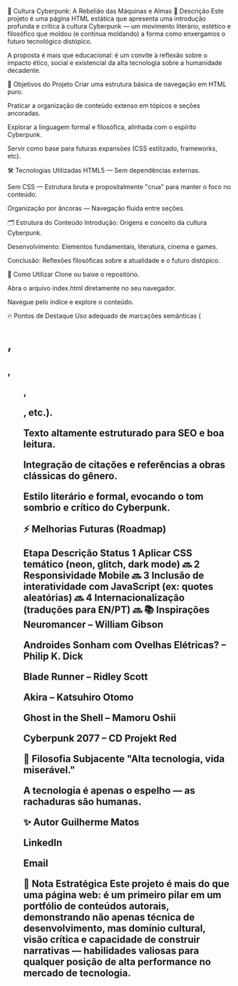 🌌 Cultura Cyberpunk: A Rebelião das Máquinas e Almas
📜 Descrição
Este projeto é uma página HTML estática que apresenta uma introdução profunda e crítica à cultura Cyberpunk — um movimento literário, estético e filosófico que moldou (e continua moldando) a forma como enxergamos o futuro tecnológico distópico.

A proposta é mais que educacional: é um convite à reflexão sobre o impacto ético, social e existencial da alta tecnologia sobre a humanidade decadente.

🎯 Objetivos do Projeto
Criar uma estrutura básica de navegação em HTML puro.

Praticar a organização de conteúdo extenso em tópicos e seções ancoradas.

Explorar a linguagem formal e filosófica, alinhada com o espírito Cyberpunk.

Servir como base para futuras expansões (CSS estilizado, frameworks, etc).

🛠️ Tecnologias Utilizadas
HTML5 — Sem dependências externas.

Sem CSS — Estrutura bruta e propositalmente "crua" para manter o foco no conteúdo.

Organização por âncoras — Navegação fluida entre seções.

🗂️ Estrutura do Conteúdo
Introdução: Origens e conceito da cultura Cyberpunk.

Desenvolvimento: Elementos fundamentais, literatura, cinema e games.

Conclusão: Reflexões filosóficas sobre a atualidade e o futuro distópico.

🚀 Como Utilizar
Clone ou baixe o repositório.

Abra o arquivo index.html diretamente no seu navegador.

Navegue pelo índice e explore o conteúdo.

🔥 Pontos de Destaque
Uso adequado de marcações semânticas (<h1>, <h2>, <ul>, <p>, etc.).

Texto altamente estruturado para SEO e boa leitura.

Integração de citações e referências a obras clássicas do gênero.

Estilo literário e formal, evocando o tom sombrio e crítico do Cyberpunk.

⚡ Melhorias Futuras (Roadmap)

Etapa	Descrição	Status
1	Aplicar CSS temático (neon, glitch, dark mode)	🔜
2	Responsividade Mobile	🔜
3	Inclusão de interatividade com JavaScript (ex: quotes aleatórias)	🔜
4	Internacionalização (traduções para EN/PT)	🔜
📚 Inspirações
Neuromancer – William Gibson

Androides Sonham com Ovelhas Elétricas? – Philip K. Dick

Blade Runner – Ridley Scott

Akira – Katsuhiro Otomo

Ghost in the Shell – Mamoru Oshii

Cyberpunk 2077 – CD Projekt Red

🤖 Filosofia Subjacente
"Alta tecnologia, vida miserável."

A tecnologia é apenas o espelho — as rachaduras são humanas.

✨ Autor
Guilherme Matos

LinkedIn

Email

🧠 Nota Estratégica
Este projeto é mais do que uma página web: é um primeiro pilar em um portfólio de conteúdos autorais, demonstrando não apenas técnica de desenvolvimento, mas domínio cultural, visão crítica e capacidade de construir narrativas — habilidades valiosas para qualquer posição de alta performance no mercado de tecnologia.
